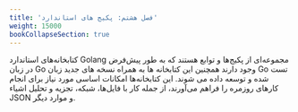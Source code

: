 ```yaml
---
title: 'فصل هشتم: پکیج های استاندارد'
weight: 15000
bookCollapseSection: true
---
```


کتابخانه‌های استاندارد Golang مجموعه‌ای از پکیج‌ها و توابع هستند که به طور پیش‌فرض در زبان Go وجود دارند همچنین این کتابخانه ها به همراه نسخه های جدید زبان Go تست شده و توسعه داده می شوند. این کتابخانه‌ها امکانات اساسی مورد نیاز برای انجام کارهای روزمره را فراهم می‌آورند، از جمله کار با فایل‌ها، شبکه، تجزیه و تحلیل اشیاء JSON و موارد دیگر.
